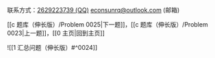 联系方式：<a href="https://qm.qq.com/q/iA1sKuakak">2629223739 (QQ)</a> <a href="mailto:econsunrq@outlook.com">econsunrq@outlook.com (邮箱)</a>

[[c 题库（伸长版）/Problem 0025|下一题]]，[[c 题库（伸长版）/Problem 0023|上一题]]，[[0 主页|回到主页]]

![[1 汇总问题（伸长版）#^0024]]